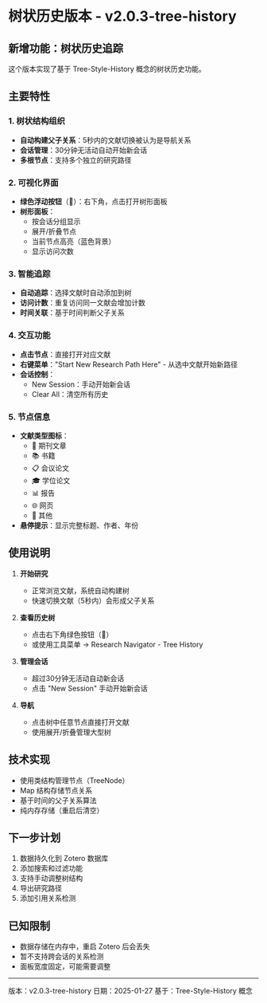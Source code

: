 # 树状历史版本 - v2.0.3-tree-history

## 新增功能：树状历史追踪

这个版本实现了基于 Tree-Style-History 概念的树状历史功能。

## 主要特性

### 1. 树状结构组织
- **自动构建父子关系**：5秒内的文献切换被认为是导航关系
- **会话管理**：30分钟无活动自动开始新会话
- **多根节点**：支持多个独立的研究路径

### 2. 可视化界面
- **绿色浮动按钮**（🌳）：右下角，点击打开树形面板
- **树形面板**：
  - 按会话分组显示
  - 展开/折叠节点
  - 当前节点高亮（蓝色背景）
  - 显示访问次数

### 3. 智能追踪
- **自动追踪**：选择文献时自动添加到树
- **访问计数**：重复访问同一文献会增加计数
- **时间关联**：基于时间判断父子关系

### 4. 交互功能
- **点击节点**：直接打开对应文献
- **右键菜单**："Start New Research Path Here" - 从选中文献开始新路径
- **会话控制**：
  - New Session：手动开始新会话
  - Clear All：清空所有历史

### 5. 节点信息
- **文献类型图标**：
  - 📰 期刊文章
  - 📚 书籍
  - 📋 会议论文
  - 🎓 学位论文
  - 📊 报告
  - 🌐 网页
  - 📄 其他
- **悬停提示**：显示完整标题、作者、年份

## 使用说明

1. **开始研究**
   - 正常浏览文献，系统自动构建树
   - 快速切换文献（5秒内）会形成父子关系

2. **查看历史树**
   - 点击右下角绿色按钮（🌳）
   - 或使用工具菜单 → Research Navigator - Tree History

3. **管理会话**
   - 超过30分钟无活动自动新会话
   - 点击 "New Session" 手动开始新会话

4. **导航**
   - 点击树中任意节点直接打开文献
   - 使用展开/折叠管理大型树

## 技术实现

- 使用类结构管理节点（TreeNode）
- Map 结构存储节点关系
- 基于时间的父子关系算法
- 纯内存存储（重启后清空）

## 下一步计划

1. 数据持久化到 Zotero 数据库
2. 添加搜索和过滤功能
3. 支持手动调整树结构
4. 导出研究路径
5. 添加引用关系检测

## 已知限制

- 数据存储在内存中，重启 Zotero 后会丢失
- 暂不支持跨会话的关系检测
- 面板宽度固定，可能需要调整

---
版本：v2.0.3-tree-history
日期：2025-01-27
基于：Tree-Style-History 概念